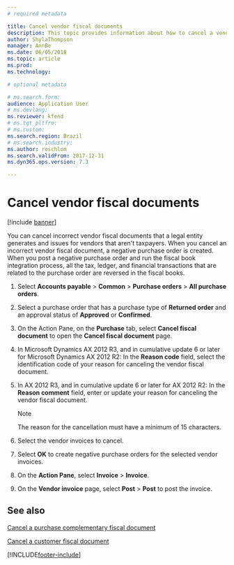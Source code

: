 ```yaml
---
# required metadata

title: Cancel vendor fiscal documents
description: This topic provides information about how to cancel a vendor fiscal document for Brazil.
author: ShylaThompson
manager: AnnBe
ms.date: 06/05/2018
ms.topic: article
ms.prod: 
ms.technology:

# optional metadata

# ms.search.form:  
audience: Application User
# ms.devlang: 
ms.reviewer: kfend
# ms.tgt_pltfrm: 
# ms.custom: 
ms.search.region: Brazil
# ms.search.industry: 
ms.author: roschlom
ms.search.validFrom: 2017-12-31
ms.dyn365.ops.version: 7.3

---
```


# Cancel vendor fiscal documents
[!include [banner](../includes/banner.md)]

You can cancel incorrect vendor fiscal documents that a legal entity generates and issues for vendors that aren't taxpayers. When you cancel an incorrect vendor fiscal document, a negative purchase order is created. When you post a negative purchase order and run the fiscal book integration process, all the tax, ledger, and financial transactions that are related to the purchase order are reversed in the fiscal books.

1. Select **Accounts payable** \> **Common** \> **Purchase orders** \> **All purchase orders**.
2. Select a purchase order that has a purchase type of **Returned order** and an approval status of **Approved** or **Confirmed**.
3. On the Action Pane, on the **Purchase** tab, select **Cancel fiscal document** to open the **Cancel fiscal document** page.
4. In Microsoft Dynamics AX 2012 R3, and in cumulative update 6 or later for Microsoft Dynamics AX 2012 R2: In the **Reason code** field, select the identification code of your reason for canceling the vendor fiscal document.
5. In AX 2012 R3, and in cumulative update 6 or later for AX 2012 R2: In the **Reason comment** field, enter or update your reason for canceling the vendor fiscal document.

    > [!NOTE]
    > The reason for the cancellation must have a minimum of 15 characters.

6. Select the vendor invoices to cancel.
7. Select **OK** to create negative purchase orders for the selected vendor invoices.
8. On the **Action Pane**, select **Invoice** \> **Invoice**.
9. On the **Vendor invoice** page, select **Post** \> **Post** to post the invoice.

## See also

[Cancel a purchase complementary fiscal document](https://github.com/MicrosoftDocs/DynamicsAX2012-technet/blob/master/dynamicsax2012-technet/bra-cancel-a-purchase-complementary-fiscal-document.md)

[Cancel a customer fiscal document](https://github.com/MicrosoftDocs/Dynamics-365-Operations/blob/bra-cancel-cus-fis-doc/articles/financials/localizations/latam-bra-cancel-customer-fiscal-documents.md)


[!INCLUDE[footer-include](../../includes/footer-banner.md)]